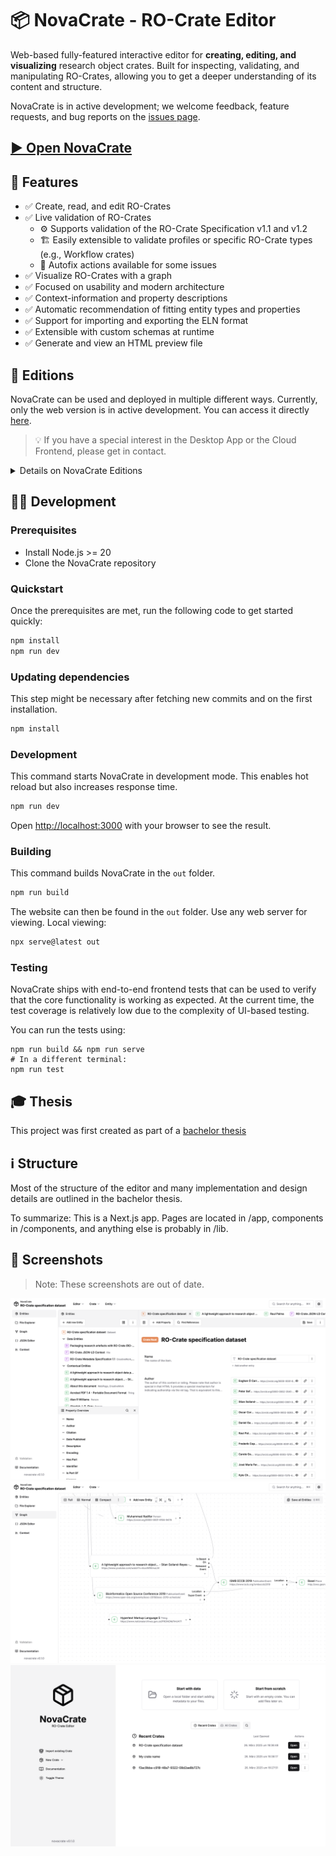 # 📦 NovaCrate - RO-Crate Editor

Web-based fully-featured interactive editor for **creating, editing, and visualizing** research object crates. Built for inspecting, validating, and manipulating RO-Crates, allowing you to get a deeper understanding of its content and structure.

NovaCrate is in active development; we welcome feedback, feature requests, and bug reports on the [issues page](https://github.com/kit-data-manager/NovaCrate/issues).

## [▶️ Open NovaCrate](https://kit-data-manager.github.io/NovaCrate/)

## 🚀 Features

- ✅ Create, read, and edit RO-Crates
- ✅ Live validation of RO-Crates
  - ⚙️ Supports validation of the RO-Crate Specification v1.1 and v1.2
  - 🏗️ Easily extensible to validate profiles or specific RO-Crate types (e.g., Workflow crates)
  - 🚀 Autofix actions available for some issues
- ✅ Visualize RO-Crates with a graph
- ✅ Focused on usability and modern architecture
- ✅ Context-information and property descriptions
- ✅ Automatic recommendation of fitting entity types and properties
- ✅ Support for importing and exporting the ELN format
- ✅ Extensible with custom schemas at runtime
- ✅ Generate and view an HTML preview file

## 🎨 Editions

NovaCrate can be used and deployed in multiple different ways. Currently, only the web version is in active development.
You can access it directly [here](https://kit-data-manager.github.io/NovaCrate/).

> 💡 If you have a special interest in the Desktop App or the Cloud Frontend, please get in contact.

<details>
<summary>Details on NovaCrate Editions</summary>

| Name               | Status  | Description                                                                                                                                                                                                             | Notes                                                                                                      |
|--------------------|---------|-------------------------------------------------------------------------------------------------------------------------------------------------------------------------------------------------------------------------|------------------------------------------------------------------------------------------------------------|
| Standalone Web App | Active  | Standalone Web App without a backend. Stores Crates in the local origin-private file system of the browser                                                                                                              | [Access here](https://kit-data-manager.github.io/NovaCrate/)                                               |
| Desktop App        | Concept | Tauri App with a local backend. Has full access to file system and can make use of arbitrary backend software.                                                                                                          | Suitable backend already implemented.                                                                      |
| Cloud Frontend     | Concept | NovaCrate is a frontend that can be used with any compatible backend solution, for example a cloud based service that hosts RO-Crates. This approach has not been explored yet due to lack of viable backend solutions. | See `src/lib/backend/CrateServiceAdapter.d.ts` for a list of methods that a backend adapter should implement |

### ℹ️ How To: Custom Backend

NovaCrate is a frontend that can be used for any backend that hosts RO-Crates (an appropriate backend adapter must be implemented). This could be anything in the range from a simple file storage to a full REST Service for manipulating crates.
See `src/lib/backend/CrateServiceAdapter.d.ts` for a list of methods that a backend adapter should implement. All of these methods can make use of backend resources or be supplemented locally.

NovaCrate currently does not include mechanisms for authentication, access control or concurrent access.
</details>

## 👨‍💻 Development

### Prerequisites

- Install Node.js >= 20
- Clone the NovaCrate repository

### Quickstart

Once the prerequisites are met, run the following code to get started quickly:

```bash
npm install
npm run dev
```

### Updating dependencies

This step might be necessary after fetching new commits and on the first installation.

```bash
npm install
```


### Development

This command starts NovaCrate in development mode. This enables hot reload but also increases response time.

```bash
npm run dev
```

Open [http://localhost:3000](http://localhost:3000) with your browser to see the result.

### Building

This command builds NovaCrate in the `out` folder.

```bash
npm run build
```

The website can then be found in the `out` folder. Use any web server for viewing. Local viewing:

```bash
npx serve@latest out
```

### Testing

NovaCrate ships with end-to-end frontend tests that can be used to verify that the core functionality is working as expected. At the current time, the test coverage is relatively low
due to the complexity of UI-based testing.

You can run the tests using:

    npm run build && npm run serve
    # In a different terminal:
    npm run test

## 🎓 Thesis

This project was first created as part of a [bachelor thesis](https://doi.org/10.5445/IR/1000178790)

## ℹ️ Structure

Most of the structure of the editor and many implementation and design details are outlined in the bachelor thesis.

To summarize: This is a Next.js app. Pages are located in /app, components in /components, and anything else is probably in /lib.

## 📸 Screenshots

> Note: These screenshots are out of date.

![](docs/teaser.png)
![](docs/teaser2.png)
![](docs/teaser3.png)
